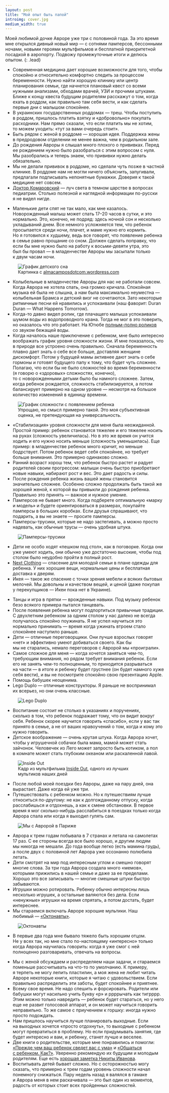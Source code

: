 ```yaml
---
layout: post
title: "Мой опыт быть папой"
introimg: cover.jpg
medium_width: true
---
```


Моей любимой дочке Авроре уже три с половиной года. За это время мне открылся дивный новый мир — с сотнями памперсов, бессонными ночами, новыми героями мультфильмов и бесплатной приоритетной посадкой в аэропорту. Подвожу промежуточные итоги и делюсь опытом.
{: .lead}

<!-- more -->

- Современная медицина дает хорошие возможности для того, чтобы спокойно и относительно комфортно следить за процессом беременности. Нужно найти хорошую клинику или центр планирования семьи, где начнется плановый квест со всеми нужными анализами, обходами врачей, УЗИ и прочими штуками. Ближе к концу квеста будущим родителям расскажут о том, когда ехать в роддом, как правильно там себя вести, и как сделать первые дни с малышом спокойнее.
- В украинских государственных роддомах — треш. Чтобы поступить в роддом, пришлось платить взятку и «добровольно» покупать расходники. Нам прямо сказали, что если платить мы не хотим, то можем уходить: «тут за вами очередь стоит».
- Быть рядом с женой в роддоме — хорошая идея. Поддержка жены в предродовом отделении не менее важна, чем в родильном зале.
- До рождения Авроры я слышал много плохого о прививках. Перед ее рождением нужно было разобраться с этим вопросом с нуля. Мы разобрались и теперь знаем, что прививки нужно делать обязательно.
- Мы не делали прививок в роддоме, но сделали чуть позже в частной клинике. В роддоме нам не могли ничего объяснить, запугивали, предлагали подписывать непонятные бумажки. Доверия к такой медицине нет совсем.
- [Доктор Комаровский](http://www.komarovskiy.net/) — луч света в темном царстве в вопросах педиатрии. Столько полезной и наглядной информации по-русски я не видел нигде.
<!-- - Знание английского помогает, если нужно что-то нагуглить. Мы пытались «определить» ветрянку, и по-русски не нашлось ничего, а ... -->
- Маленькие дети спят не так мало, как мне казалось. Новорожденный малыш может спать 17–20 часов в сутки, и это нормально. Это, конечно, не подряд: здесь ночной сон и несколько укладываний днем. Все немного усложняется тем, что ребенок просыпается среди ночи, плачет, и маме нужно его кормить. Но я готовился к худшему, ведь все говорят, что появление ребенка в семье равно прощание со сном. Должен сделать поправку, что если бы мне нужно было на работу к восьми-девяти утра, это был бы провал — в младенчестве Авроры мы засыпали только к двум часам ночи.

<figure class="figure--center">
  <img src="/i/blog/being-a-dad/baby-sleeping-chart.jpg" alt="График детского сна">
  <figcaption>Картинка с <a href="https://almacamposdotcom.wordpress.com/2014/06/22/mindful-time-management-for-new-moms/">almacamposdotcom.wordpress.com</a></figcaption>
</figure>

- Колыбельные в младенчестве Авроры для нас не работали совсем. Когда Аврора не хотела спать, она громко кричала. Спокойная музыка ей была не слышна, а нам была максимально неуместна — колыбельная Брамса и детский визг не сочетаются. Зато некоторые ритмичные песни ей нравились и успокаивали (наш фаворит: Duran Duran — What Happens Tomorrow).
- Когда-то давно видел ролик, где плачащего малыша успокаивали шумом воды из водопроводного крана. Тогда не мог в это поверить, но оказалось что это работает. На Ютюбе [полным-полно роликов](https://www.youtube.com/results?search_query=calm+down+baby+water+tap) со звуком бежащей воды.
- Когда началось наше приключение с ребенком, мне было интересно воображать график уровня сложности жизни. И мне показалось, что в природе все устроено очень правильно. Сначала беременность плавно дает знать о себе все больше, доставляя женщине дискомфорт. Потом у будущей мамы активнее дают знать о себе гормоны и готовят будущего папу к тому, что будет чуть сложнее. Полагаю, что если бы не было сложностей во время беременности (я говорю о «здоровых» сложностях, конечно), то с новорожденными детьми было бы намного сложнее. Затем, когда ребенок рождается, сложность стабилизируется, а потом балансирует примерно на одном уровне — несмотря на большое количество изменений в единицу времени.

<figure class="figure--center">
  <img src="/i/blog/being-a-dad/graph.png" alt="График сложности с появлением ребенка">
  <figcaption>Упрощаю, но смысл примерно такой. Это моя субъективная оценка, не претендующая на универсальность.</figcaption>
</figure>

- «Cтабилизация» уровня сложности для меня была неожиданной. Простой пример: ребенок становится тяжелее и его тяжелее носить на руках (сложность увеличилась). Но в это же время он учится ходить и его нужно носить меньше (сложность уменьшилась). Еще пример: в младенчестве ребенок много кричит, но меньше бодрствует. Потом ребенок ведет себя спокойнее, но требует больше внимания. Это примерно одинаково сложно.
- Ранний возраст хорош тем, что ребенок быстро растет и радует родителей своим прогрессом: малыши очень быстро приобретают новые навыки, набирают рост и вес. Это дает радость и силы.
- После рождения ребенка жизнь вашей жены становится значительно сложнее. Особенно сложно продолжать быть такой же хорошей женой, к которой вы привыкли до рождения ребенка. Правильно это принять — важное и нужное умение.
- Памперсов не бывает много. Когда подберете оптимальную «марку и модель» и будете ориентироваться в размерах, покупайте памперсы в больших коробках. Если друзья спрашивают, что подарить, а вы не знаете — просите памперсы.
- Памперсы-трусики, которые не надо застегивать, а можно просто надевать, как обычные трусы — очень удобная штука.

<figure class="figure--center">
  <img src="/i/blog/being-a-dad/pampers.jpg" alt="Памперсы-трусики">
</figure>

- Дети не особо ходят «пешком под стол», как в поговорке. Когда они уже умеют ходить, они обычно уже достаточно высокие, чтобы под столом было неудобно пройти в полный рост.
- [Next Clothing](http://www.next.co.uk/) — спасение для молодой семьи в плане одежды для ребенка. У них хорошие вещи, нормальные цены и бесплатная доставка к дверям.
- Икея — такое же спасение с точки зрения мебели и всяких бытовых мелочей. Мы довольны и качеством вещей, и ценой (даже покупая у перекупщиков — Икеи пока нет в Украине).
<!-- - [переписать] Терпение и труд — важнейшие навыки молодых родителей. В семьях, где ребенок не ест без мультиков и постоянно требует новые игрушки, обычно именно родители сдались, включили мультик или купили очередную игрушку. Да, порой важно, чтобы он, наконец, успокоился, но нужно понимать, какой ценой это достигается. Лучше начинать с низких ставок. -->
- Танцы и игра в прятки — врожденные навыки. Под музыку ребенок безо всякого примера пытался танцевать.
- После появления ребенка могут подпортиться привычные традиции. С двухлетним ребенком за одним столом у нас далеко не всегда получалось спокойно поужинать. Я не успел научиться это нормально принимать — время когда ужинать втроем стало спокойнее наступило раньше.
- Дети — отличные переговорщики. Они лучше взрослых говорят «нет» и эффективно умеют добиваться своего. Как бы мы не старались, немало переговоров с Авророй мы «проиграли».
- Самое сложное для меня — когда хочется заняться чем-то, требующим внимания, но рядом требует внимания ребенок. Если его не занять чем-то полноценным, то приходится разрываться на части — в итоге и ребенку будет грустнее (он будет намного хуже себя вести), и вы не посмотрите спокойно свою презентацию Apple.
- Помощь бабушек неоценима.
- Lego Duplo — отличные конструкторы. Я раньше не воспринимал их всерьез, но они очень классные.

<figure class="figure--center">
  <img src="/i/blog/being-a-dad/duplo.jpg" alt="Lego Duplo">
</figure>

- Воспитание состоит не столько в указаниях и поручениях, сколько в том, что ребенок подражает тому, что он видит вокруг себя. Ребенок скорее научится говорить «спасибо», если у вас так принято в семье, а не от ваших нравоучений о том, когда и кому это нужно говорить.
- Детское воображение — очень крутая штука. Когда Аврора хочет, чтобы у игрушечной собачки была мама, мамой может стать зайчонок. Человечек из Лего может запросто быть котиком, а пол в комнате может стать глубоким океаном или раскаленной лавой.

<figure class="figure--center">
  <img src="/i/blog/being-a-dad/inside-out-lava.jpg" alt="Inside Out">
  <figcaption>Кадр из мультфильма <a href="https://www.imdb.com/title/tt2096673/">Inside Out</a>, одного из лучших мультиков наших дней</figcaption>
</figure>

<!-- - Своего ребенка воспринимаешь таким какой он есть. Для меня это новое ощущение по отношению к детям. Если кто-то другой может быть красивым/некрасивым, то тут все как есть. -->
- После любой моей поездки без Авроры, даже на пару дней, она вырастает. Даже когда ей уже три.
- Путешествовать с ребенком можно. Но к путешествиям лучше относиться по-другому: не как к долгожданному отпуску, когда расслабишься и отдохнешь, а как к смене обстановки. В первое время я мог сколько-нибудь расслабиться в поездках только когда Аврора спала или когда я выходил гулять сам.

<figure class="figure--center">
  <img src="/i/blog/being-a-dad/paris.jpg" alt="Мы с Авророй в Париже">
</figure>

- Аврора к трем годам побывала в 7 странах и летала на самолетах 17 раз. С ее стороны всегда все было хорошо, и другим людям мы никогда не мешали. До года вообще легко (есть мамина грудь), а после двух с половиной лет Аврора уже осознанно полюбила летать.
- Дети смотрят на мир под интересным углом и смешно говорят многие слова. За три года Аврора создала много «мемов», которыми прижились в нашей семье и даже за ее пределами. Хорошо это все записывать — многие смешные штуки быстро забываются.
- Игрушки можно ротировать. Ребенку обычно интересны лишь несколько игрушек, а остальные валяются без дела. Если «ненужные» игрушки на время спрятать, а потом достать, будет интереснее.
- Мы стараемся включать Авроре хорошие мультики. Наш любимый — [«Октонавты»](https://en.wikipedia.org/wiki/The_Octonauts).

<figure class="figure--center">
  <img src="/i/blog/being-a-dad/octonauts.jpg" alt="Октонавты">
</figure>

- В первые два года мне бывало тяжело быть хорошим отцом. Не у всех так, но мне стало по-настоящему «интересно» только когда Аврора научилась говорить: когда я уже смог с ней полноценно разговаривать, отвечать на вопросы.
<!-- - С маленьким ребенком иногда по-настоящему тяжело. И даже когда все хорошо, утром ребенок может проснуться без настроения, кричать, а ты расстроишься, не будешь понимать, что происходит и не будешь знать что делать. -->
- Мы с женой обсуждаем и распределяем наши задачи, и стараемся поменьше рассчитывать на что-то по умолчанию. К примеру, я терпеть не могу лепить пластилин, а моя жена не любит читать Авроре некоторые книги, которые я читаю с удовольствием. Если правильно распределить эти заботы, будет спокойнее и приятнее.
- Всему свое время. Не надо спешить и форсировать. Родители или бабушки могут насильно учить букву «р» и ррррычать как тигрррр. Этим можно только навредить — ребенок будет стараться, но у него еще не развит голосовой аппарат, и он может научиться говорить неправильно. То же самое с приучением к горшку: иногда нужно просто подождать.
- Нам пришлось научиться лучше планировать выходные. Если на выходных хочется «просто отдохнуть», то выходные с ребенком могут превратиться в проблему. Но если придумывать занятия, где будет интересно и вам, и ребенку, станет лучше и веселее.
- Две книги о родительстве, которые мне понравились и помогли: [«Прежде чем ваш ребенок сведет вас с ума»](https://www.ozon.ru/context/detail/id/7624290/) и [«Общаться с ребенком. Как?»](https://www.ozon.ru/context/detail/id/849951/). Уверенно рекомендую их будущим и молодым родителям. Еще есть [хорошая заметка Никиты Иванова](https://n-e-n.ru/list/).
- Воспитывать детей бывает сложно. Но с осторожностью могу сказать, что примерно к трем годам уровень сложности начал понемногу снижаться. Пару недель назад я валялся в гамаке и Аврора меня в нем раскачивала — это был один из моментов, радость от которых стоит всех пройденных сложностей.
